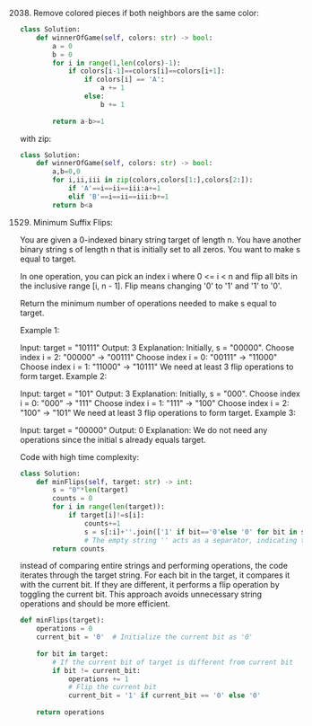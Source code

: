 2038. Remove colored pieces if both neighbors are the same color:
```python
class Solution:
    def winnerOfGame(self, colors: str) -> bool:
        a = 0
        b = 0
        for i in range(1,len(colors)-1):
            if colors[i-1]==colors[i]==colors[i+1]:
                if colors[i] == 'A':
                    a += 1
                else:
                    b += 1
            
        return a-b>=1
```
with zip:
```python
class Solution:
    def winnerOfGame(self, colors: str) -> bool:
        a,b=0,0
        for i,ii,iii in zip(colors,colors[1:],colors[2:]):
            if 'A'==i==ii==iii:a+=1
            elif 'B'==i==ii==iii:b+=1
        return b<a
```
1529. Minimum Suffix Flips:
      
You are given a 0-indexed binary string target of length n. You have another binary string s of length n that is initially set to all zeros. You want to make s equal to target.

In one operation, you can pick an index i where 0 <= i < n and flip all bits in the inclusive range [i, n - 1]. Flip means changing '0' to '1' and '1' to '0'.

Return the minimum number of operations needed to make s equal to target.


Example 1:

Input: target = "10111"
Output: 3
Explanation: Initially, s = "00000".
Choose index i = 2: "00000" -> "00111"
Choose index i = 0: "00111" -> "11000"
Choose index i = 1: "11000" -> "10111"
We need at least 3 flip operations to form target.
Example 2:

Input: target = "101"
Output: 3
Explanation: Initially, s = "000".
Choose index i = 0: "000" -> "111"
Choose index i = 1: "111" -> "100"
Choose index i = 2: "100" -> "101"
We need at least 3 flip operations to form target.
Example 3:

Input: target = "00000"
Output: 0
Explanation: We do not need any operations since the initial s already equals target.

Code with high time complexity:

```python
class Solution:
    def minFlips(self, target: str) -> int:
        s = "0"*len(target)
        counts = 0
        for i in range(len(target)):
            if target[i]!=s[i]:
                counts+=1
                s = s[:i]+''.join(['1' if bit=='0'else '0' for bit in s[i:]])
                # The empty string '' acts as a separator, indicating that there should be no characters between the elements when they are joined.
        return counts

```

instead of comparing entire strings and performing operations, the code iterates through the target string. For each bit in the target, it compares it with the current bit. If they are different, it performs a flip operation by toggling the current bit. This approach avoids unnecessary string operations and should be more efficient.

```python
def minFlips(target):
    operations = 0
    current_bit = '0'  # Initialize the current bit as '0'
    
    for bit in target:
        # If the current bit of target is different from current bit
        if bit != current_bit:
            operations += 1
            # Flip the current bit
            current_bit = '1' if current_bit == '0' else '0'
    
    return operations
```
